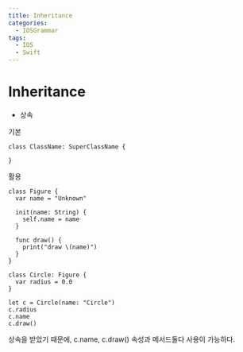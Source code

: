 ```yaml
---
title: Inheritance
categories:
  - IOSGrammar
tags:
  - IOS
  - Swift
---
```


# Inheritance
- 상속

기본
~~~
class ClassName: SuperClassName {

}
~~~

활용
~~~
class Figure {
  var name = "Unknown"

  init(name: String) {
    self.name = name
  }

  func draw() {
    print("draw \(name)")
  }
}

class Circle: Figure {
  var radius = 0.0
}

let c = Circle(name: "Circle")
c.radius
c.name
c.draw()
~~~
상속을 받았기 때문에, c.name, c.draw() 속성과 메서드둘다 사용이 가능하다.